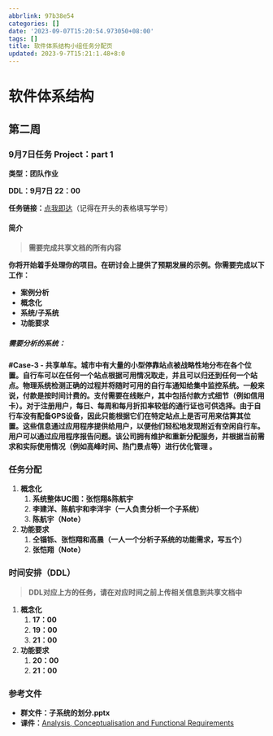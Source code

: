 ```yaml
---
abbrlink: 97b38e54
categories: []
date: '2023-09-07T15:20:54.973050+08:00'
tags: []
title: 软件体系结构小组任务分配页
updated: 2023-9-7T15:21:1.48+8:0
---
```

# 软件体系结构

## 第二周

### 9月7日任务 Project：part 1

**类型：团队作业**

**DDL：9月7日 22：00**

**任务链接：**[点我即达](https://docs.qq.com/doc/DQk5YR0JobUlQY1RU)（记得在开头的表格填写学号）

#### 简介

> **需要完成共享文档的所有内容**

**你将开始着手处理你的项目。在研讨会上提供了预期发展的示例。你需要完成以下工作：**

* **案例分析**
* **概念化**
* **系统/子系统**
* **功能要求**

##### 需要分析的系统：

**#Case-3 - 共享单车。城市中有大量的小型停靠站点被战略性地分布在各个位置。自行车可以在任何一个站点根据可用情况取走，并且可以归还到任何一个站点。物理系统检测正确的过程并将随时可用的自行车通知给集中监控系统。一般来说，付款是按时间计费的。支付需要在线账户，其中包括付款方式细节（例如信用卡）。对于注册用户，每日、每周和每月折扣率较低的通行证也可供选择。由于自行车没有配备GPS设备，因此只能根据它们在特定站点上是否可用来估算其位置。这些信息通过应用程序提供给用户，以便他们轻松地发现附近有空闲自行车。用户可以通过应用程序报告问题。该公司拥有维护和重新分配服务，并根据当前需求和实际使用情况（例如高峰时间、热门景点等）进行优化管理 。**

### 任务分配

1. **概念化**
   1. **系统整体UC图：张恺翔&陈航宇**
   2. **李建洋、陈航宇和李洋宇（一人负责分析一个子系统）**
   3. **陈航宇（Note）**
2. **功能要求**
   1. **仝锱铄、张恺翔和高晨（一人一个分析子系统的功能需求，写五个）**
   2. **张恺翔（Note）**

### 时间安排（DDL）

> **DDL对应上方的任务，请在对应时间之前上传相关信息到共享文档中**

1. **概念化**
   1. **17：00**
   2. **19：00**
   3. **21：00**
2. **功能要求**
   1. **20：00**
   2. **21：00**

### 参考文件

* **群文件：子系统的划分.pptx**
* **课件：**[Analysis, Conceptualisation and Functional Requirements](https://lms.cloudcampus.com.cn/courses/65/files/18306/download?wrap=1)
